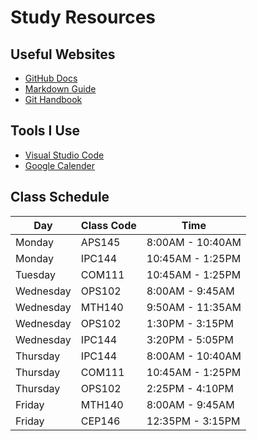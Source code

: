 # Study Resources
## Useful Websites
- [GitHub Docs](https://docs.github.com/)
- [Markdown Guide](https://www.markdownguide.org/)
- [Git Handbook](https://guides.github.com/introduction/git-handbook/)

## Tools I Use
  - [Visual Studio Code](https://code.visualstudio.com/)
  - [Google Calender](https://calendar.google.com/calendar/u/0/r)

## Class Schedule
|Day      |Class Code      |Time             |
|---------|----------------|-----------------|
|Monday   |APS145          |8:00AM - 10:40AM |
|Monday   |IPC144          |10:45AM - 1:25PM |
|Tuesday  |COM111          |10:45AM - 1:25PM |
|Wednesday|OPS102          |8:00AM - 9:45AM  |
|Wednesday|MTH140          |9:50AM - 11:35AM |
|Wednesday|OPS102          |1:30PM - 3:15PM  |
|Wednesday|IPC144          |3:20PM - 5:05PM  |
|Thursday |IPC144          |8:00AM - 10:40AM |
|Thursday |COM111          |10:45AM - 1:25PM |
|Thursday |OPS102          |2:25PM - 4:10PM  |
|Friday   |MTH140          |8:00AM - 9:45AM  |
|Friday   |CEP146          |12:35PM - 3:15PM |





